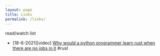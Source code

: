 ```yaml
---
layout: page
title: Links
permalink: /links/
---
```


read/watch list

* [18-6-2021][video]
 <a href="https://www.youtube.com/watch?v=IYLf8lUqR40">Why would a python programmer learn rust when there are no jobs in it</a> #rust 